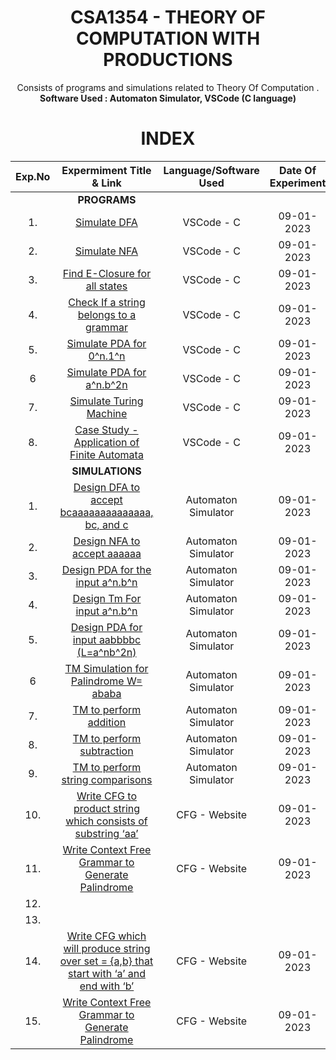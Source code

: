<h1 align = "center">
  CSA1354 - THEORY OF COMPUTATION WITH PRODUCTIONS
</h1>

<div align="center">
Consists of programs and simulations related to Theory Of Computation .<br/>
<strong> Software Used : Automaton Simulator, VSCode (C language)  </strong>
</div>

<h1 align="center"> INDEX </h1>
<div align="center">

|Exp.No 		|Expermiment Title & Link  	|Language/Software Used |Date Of Experiment	|Status |
|:---:|:---:|:---:|:---:|:---:|
| | **PROGRAMS** | |  |
|1.		|[Simulate DFA](#exp1)	|VSCode - C |09-01-2023		|- |
|2.		|[Simulate NFA](#exp2)<br/>	|VSCode - C |09-01-2023		|- |
|3.		|[Find E-Closure for all states](#exp3)<br/>	|VSCode - C |09-01-2023		|- |
|4.		|[Check If a string belongs to a grammar](#exp4)<br/>	|VSCode - C |09-01-2023		|- |
|5.		|[Simulate PDA for 0^n.1^n](#exp5)<br/>	|VSCode - C |09-01-2023		|- |
|6		|[Simulate PDA for a^n.b^2n](#exp6)<br/>	|VSCode - C |09-01-2023		|- |
|7.		|[Simulate Turing Machine](#exp7)<br/>	|VSCode - C |09-01-2023		|- |
|8.		|[Case Study - Application of Finite Automata](#exp8)<br/>	|VSCode - C |09-01-2023		|- |
| | **SIMULATIONS** ||  |
|1.		|[Design DFA to accept  bcaaaaaaaaaaaaaa, bc,  and  c](#exp11)	|Automaton Simulator |09-01-2023		|- |
|2.		|[Design  NFA  to accept   aaaaaa](#exp12)<br/>	|Automaton Simulator |09-01-2023		|- |
|3.		|[Design  PDA  for the input  a^n.b^n](#exp13)<br/>	|Automaton Simulator |09-01-2023		|- |
|4.		|[Design  Tm  For input a^n.b^n](#exp14)<br/>	|Automaton Simulator |09-01-2023		|- |
|5.		|[Design  PDA  for input aabbbbc (L=a^nb^2n)](#exp15)<br/>	|Automaton Simulator |09-01-2023		|- |
|6		|[TM  Simulation  for Palindrome W= ababa ](#exp16)<br/>	|Automaton Simulator |09-01-2023		|- |
|7.		|[TM to  perform addition ](#exp17)<br/>	|Automaton Simulator |09-01-2023		|- |
|8.		|[TM to perform  subtraction](#exp18)<br/>	|Automaton Simulator |09-01-2023		|- |
|9.		|[TM to perform  string comparisons](#exp19)<br/>	|Automaton Simulator |09-01-2023		|- |
|10.	|[Write CFG to product string which consists of substring  ‘aa’](#exp20)<br/>	|CFG - Website |09-01-2023		|- |
|11.	|[Write Context Free Grammar to Generate Palindrome](#exp21)<br/>	|CFG - Website |09-01-2023		|- |
|12.	|[](#exp22)<br/>	| |		| |
|13.	|[](#exp23)<br/>	| |		| |
|14.	|[Write CFG which will produce string over  set = {a,b} that start with ‘a’  and end with ‘b’](#exp24)<br/>	|CFG - Website |09-01-2023		|- |
|15.	|[Write Context Free Grammar to Generate Palindrome](#exp25)<br/>	|CFG - Website |09-01-2023		|- |
